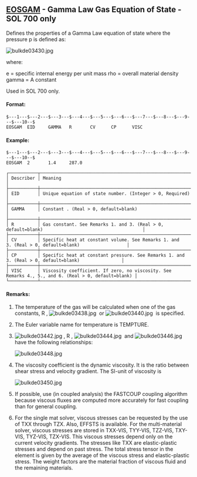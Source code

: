 ## [EOSGAM](https://help.hexagonmi.com/bundle/MSC_Nastran_2022.4/page/Nastran_Combined_Book/qrg/bulkde/TOC.EOSGAM.xhtml) - Gamma Law Gas Equation of State - SOL 700 only

Defines the properties of a Gamma Law equation of state where the pressure p is defined as:

![bulkde03430.jpg](https://help-be.hexagonmi.com/bundle/MSC_Nastran_2022.4/page/Nastran_Combined_Book/qrg/bulkde/../../../assets/bulkde03430.jpg?_LANG=enus)  

where: 

e = specific internal energy per unit mass
rho = overall material density
gamma = A constant

Used in SOL 700 only.

#### Format:

```nastran
$---1---$---2---$---3---$---4---$---5---$---6---$---7---$---8---$---9---$---10--$
EOSGAM  EID     GAMMA   R       CV      CP      VISC                            
```

#### Example:

```nastran
$---1---$---2---$---3---$---4---$---5---$---6---$---7---$---8---$---9---$---10--$
EOSGAM  2       1.4     287.0                                                   
```

```text
┌───────────┬────────────────────────────────────────────────────────────────────────────────────────────────────┐
│ Describer │ Meaning                                                                                            │
├───────────┼────────────────────────────────────────────────────────────────────────────────────────────────────┤
│ EID       │ Unique equation of state number. (Integer > 0, Required)                                           │
├───────────┼────────────────────────────────────────────────────────────────────────────────────────────────────┤
│ GAMMA     │ Constant . (Real > 0, default=blank)                                                               │
├───────────┼────────────────────────────────────────────────────────────────────────────────────────────────────┤
│ R         │ Gas constant. See Remarks 1. and 3. (Real > 0, default=blank)                                      │
├───────────┼────────────────────────────────────────────────────────────────────────────────────────────────────┤
│ CV        │ Specific heat at constant volume. See Remarks 1. and 3. (Real > 0, default=blank)                  │
├───────────┼────────────────────────────────────────────────────────────────────────────────────────────────────┤
│ CP        │ Specific heat at constant pressure. See Remarks 1. and 3. (Real > 0, default=blank)                │
├───────────┼────────────────────────────────────────────────────────────────────────────────────────────────────┤
│ VISC      │ Viscosity coefficient. If zero, no viscosity. See Remarks 4., 5., and 6. (Real > 0, default=blank) │
└───────────┴────────────────────────────────────────────────────────────────────────────────────────────────────┘
```

#### Remarks:

1. The temperature of the gas will be calculated when one of the gas constants,  R ,  ![bulkde03438.jpg](https://help-be.hexagonmi.com/bundle/MSC_Nastran_2022.4/page/Nastran_Combined_Book/qrg/bulkde/../../../assets/bulkde03438.jpg?_LANG=enus)  or  ![bulkde03440.jpg](https://help-be.hexagonmi.com/bundle/MSC_Nastran_2022.4/page/Nastran_Combined_Book/qrg/bulkde/../../../assets/bulkde03440.jpg?_LANG=enus)  is specified.
2. The Euler variable name for temperature is TEMPTURE.
3. ![bulkde03442.jpg](https://help-be.hexagonmi.com/bundle/MSC_Nastran_2022.4/page/Nastran_Combined_Book/qrg/bulkde/../../../assets/bulkde03442.jpg?_LANG=enus) ,  R ,  ![bulkde03444.jpg](https://help-be.hexagonmi.com/bundle/MSC_Nastran_2022.4/page/Nastran_Combined_Book/qrg/bulkde/../../../assets/bulkde03444.jpg?_LANG=enus)  and  ![bulkde03446.jpg](https://help-be.hexagonmi.com/bundle/MSC_Nastran_2022.4/page/Nastran_Combined_Book/qrg/bulkde/../../../assets/bulkde03446.jpg?_LANG=enus)  have the following relationships:

     ![bulkde03448.jpg](https://help-be.hexagonmi.com/bundle/MSC_Nastran_2022.4/page/Nastran_Combined_Book/qrg/bulkde/../../../assets/bulkde03448.jpg?_LANG=enus)  

4. The viscosity coefficient is the dynamic viscosity. It is the ratio between shear stress and velocity gradient. The SI-unit of viscosity is

     ![bulkde03450.jpg](https://help-be.hexagonmi.com/bundle/MSC_Nastran_2022.4/page/Nastran_Combined_Book/qrg/bulkde/../../../assets/bulkde03450.jpg?_LANG=enus) 
 
5. If possible, use (in coupled analysis) the FASTCOUP coupling algorithm because viscous fluxes are computed more accurately for fast coupling than for general coupling.
6. For the single mat solver, viscous stresses can be requested by the use of TXX through TZX. Also, EFFSTS is available. For the multi-material solver, viscous stresses are stored in TXX-VIS, TYY-VIS, TZZ-VIS, TXY-VIS, TYZ-VIS, TZX-VIS. This viscous stresses depend only on the current velocity gradients. The stresses like TXX are elastic-plastic stresses and depend on past stress. The total stress tensor in the element is given by the average of the viscous stress and elastic-plastic stress. The weight factors are the material fraction of viscous fluid and the remaining materials.
